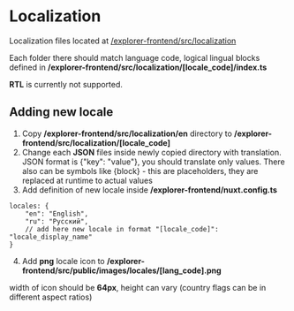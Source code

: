 # Localization
Localization files located at [/explorer-frontend/src/localization](/explorer-frontend/localization)

Each folder there should match language code, logical lingual blocks defined in **/explorer-frontend/src/localization/\[locale_code\]/index.ts**

**RTL** is currently not supported.

## Adding new locale
1. Copy **/explorer-frontend/src/localization/en** directory to **/explorer-frontend/src/localization/\[locale_code\]**
2. Change each **JSON** files inside newly copied directory with translation. JSON format is {\"key\": \"value\"}, you should translate only values. There also can be symbols like {block} - this are placeholders, they are replaced at runtime to actual values
3. Add definition of new locale inside **/explorer-frontend/nuxt.config.ts**
```
locales: {
    "en": "English",
    "ru": "Русский",
    // add here new locale in format "[locale_code]": "locale_display_name"
}
```
4. Add **png** locale icon to **/explorer-frontend/src/public/images/locales/\[lang_code\].png**

width of icon should be **64px**, height can vary (country flags can be in different aspect ratios)